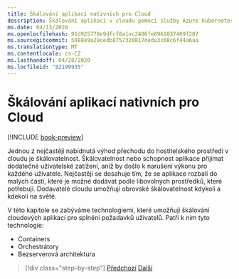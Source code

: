 ```yaml
---
title: Škálování aplikací nativních pro Cloud
description: Škálování aplikací v cloudu pomocí služby Azure Kubernetes a Azure Functions tak, aby splňovala požadavky uživatelů v úsporném režimu.
ms.date: 04/13/2020
ms.openlocfilehash: 91d925778e9dfcf8a1ec2486fe8961037409f207
ms.sourcegitcommit: 5988e9a29cedb8757320817deda3c08c6f44a6aa
ms.translationtype: MT
ms.contentlocale: cs-CZ
ms.lasthandoff: 04/28/2020
ms.locfileid: "82199935"
---
```

# <a name="scaling-cloud-native-applications"></a>Škálování aplikací nativních pro Cloud

[!INCLUDE [book-preview](../../../includes/book-preview.md)]

Jednou z nejčastěji nabídnutá výhod přechodu do hostitelského prostředí v cloudu je škálovatelnost. Škálovatelnost nebo schopnost aplikace přijímat dodatečné uživatelské zatížení, aniž by došlo k narušení výkonu pro každého uživatele. Nejčastěji se dosahuje tím, že se aplikace rozbalí do malých částí, které je možné dodávat podle libovolných prostředků, které potřebují. Dodavatelé cloudu umožňují obrovské škálovatelnost kdykoli a kdekoli na světě.

 V této kapitole se zabýváme technologiemi, které umožňují škálování cloudových aplikací pro splnění požadavků uživatelů. Patří k nim tyto technologie:

- Containers
- Orchestrátory
- Bezserverová architektura

>[!div class="step-by-step"]
>[Předchozí](centralized-configuration.md)
>[Další](leverage-containers-orchestrators.md)
